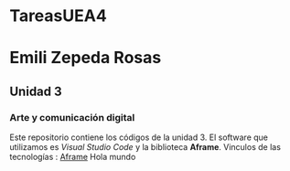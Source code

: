 # TareasUEA4
# Emili Zepeda Rosas
## Unidad 3 
### Arte y comunicación digital 
Este repositorio contiene los códigos de la unidad 3. El software que
utilizamos es *Visual Studio Code* y la biblioteca **Aframe**.
Vinculos de las tecnologías :
[Aframe](https://aframe.io) 
Hola mundo